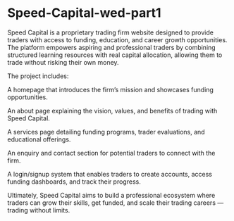 # Speed-Capital-wed-part1
Speed Capital is a proprietary trading firm website designed to provide traders with access to funding, education, and career growth opportunities. The platform empowers aspiring and professional traders by combining structured learning resources with real capital allocation, allowing them to trade without risking their own money.

The project includes:

A homepage that introduces the firm’s mission and showcases funding opportunities.

An about page explaining the vision, values, and benefits of trading with Speed Capital.

A services page detailing funding programs, trader evaluations, and educational offerings.

An enquiry and contact section for potential traders to connect with the firm.

A login/signup system that enables traders to create accounts, access funding dashboards, and track their progress.

Ultimately, Speed Capital aims to build a professional ecosystem where traders can grow their skills, get funded, and scale their trading careers — trading without limits.
